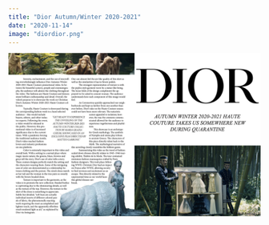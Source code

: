 ```yaml
---
title: "Dior Autumn/Winter 2020-2021"
date: "2020-11-14"
image: "diordior.png"
---
```

![dior](dossierdior.png)